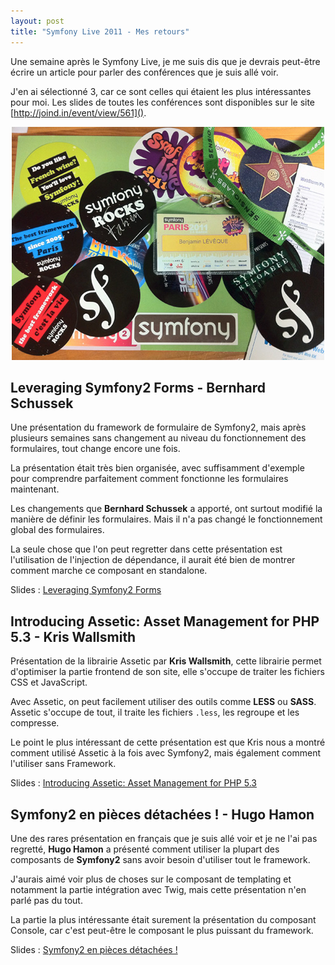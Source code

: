 ```yaml
---
layout: post
title: "Symfony Live 2011 - Mes retours"
---
```


Une semaine après le Symfony Live, je me suis dis que je devrais peut-être écrire un article pour parler des conférences que je suis allé voir.

J'en ai sélectionné 3, car ce sont celles qui étaient les plus intéressantes pour moi. Les slides de toutes les conférences sont disponibles sur le site [http://joind.in/event/view/561]().

<p style="text-align: center"><img alt="Symfony Live 2011" src="/images/blog/sflive.jpg" /></p>

## Leveraging Symfony2 Forms - Bernhard Schussek

Une présentation du framework de formulaire de Symfony2, mais après plusieurs semaines sans changement au niveau du fonctionnement des formulaires, tout change encore une fois.

La présentation était très bien organisée, avec suffisamment d'exemple pour comprendre parfaitement comment fonctionne les formulaires maintenant.

Les changements que **Bernhard Schussek** a apporté, ont surtout modifié la manière de définir les formulaires. Mais il n'a pas changé le fonctionnement global des formulaires.

La seule chose que l'on peut regretter dans cette présentation est l'utilisation de l'injection de dépendance, il aurait été bien de montrer comment marche ce composant en standalone.

Slides : [Leveraging Symfony2 Forms](http://www.slideshare.net/bschussek/leveraging-symfony2-forms)

## Introducing Assetic: Asset Management for PHP 5.3 - Kris Wallsmith

Présentation de la librairie Assetic par **Kris Wallsmith**, cette librairie permet d'optimiser la partie frontend de son site, elle s'occupe de traiter les fichiers CSS et JavaScript.

Avec Assetic, on peut facilement utiliser des outils comme **LESS** ou **SASS**. Assetic s'occupe de tout, il traite les fichiers `.less`, les regroupe et les compresse.

Le point le plus intéressant de cette présentation est que Kris nous a montré comment utilisé Assetic à la fois avec Symfony2, mais également comment l'utiliser sans Framework.

Slides : [Introducing Assetic: Asset Management for PHP 5.3](http://www.slideshare.net/kriswallsmith/assetic-symfony-live-paris)

## Symfony2 en pièces détachées ! - Hugo Hamon

Une des rares présentation en français que je suis allé voir et je ne l'ai pas regretté, **Hugo Hamon** a présenté comment utiliser la plupart des composants de **Symfony2** sans avoir besoin d'utiliser tout le framework.

J'aurais aimé voir plus de choses sur le composant de templating et notamment la partie intégration avec Twig, mais cette présentation n'en parlé pas du tout.

La partie la plus intéressante était surement la présentation du composant Console, car c'est peut-être le composant le plus puissant du framework.

Slides : [Symfony2 en pièces détachées !](http://www.slideshare.net/hhamon/symfony2-en-pices-dtaches)